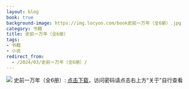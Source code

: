 ```yaml
---
layout: blog
book: true
background-image: https://img.locyoo.com/book史前一万年（全6册）.jpg
category: 书籍
title: 史前一万年（全6册）
tags:
- 书籍
- 小说
redirect_from:
  - /2024/03/史前一万年（全6册）/
---
```

![](https://img.locyoo.com/book史前一万年（全6册）.jpg)
史前一万年（全6册）: <a name = "ref1" href="https://url18.ctfile.com/f/50983618-1339196017-079ab7?p=3619">点击下载</a>，访问密码请点击右上方“关于”自行查看